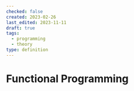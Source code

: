 ```yaml
---
checked: false
created: 2023-02-26
last_edited: 2023-11-11
draft: true
tags:
  - programming
  - theory
type: definition
---
```

# Functional Programming
